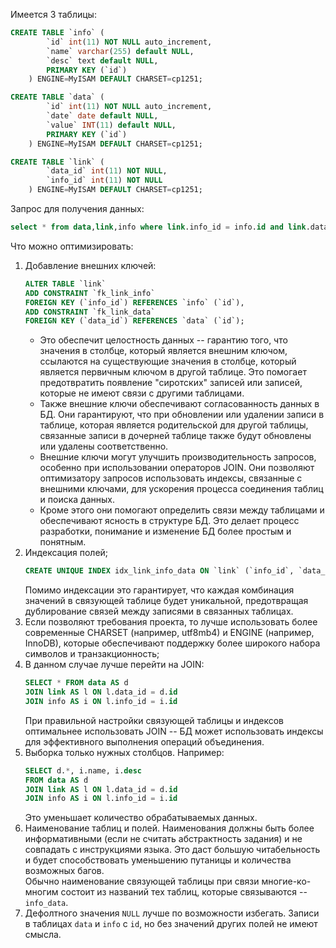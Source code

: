 Имеется 3 таблицы:
```sql
CREATE TABLE `info` (
        `id` int(11) NOT NULL auto_increment,
        `name` varchar(255) default NULL,
        `desc` text default NULL,
        PRIMARY KEY (`id`)
    ) ENGINE=MyISAM DEFAULT CHARSET=cp1251;

CREATE TABLE `data` (
        `id` int(11) NOT NULL auto_increment,
        `date` date default NULL,
        `value` INT(11) default NULL,
        PRIMARY KEY (`id`)
    ) ENGINE=MyISAM DEFAULT CHARSET=cp1251;

CREATE TABLE `link` (
        `data_id` int(11) NOT NULL,
        `info_id` int(11) NOT NULL
    ) ENGINE=MyISAM DEFAULT CHARSET=cp1251;
```

Запрос для получения данных:
```sql
select * from data,link,info where link.info_id = info.id and link.data_id = data.id
```

Что можно оптимизировать:
1. Добавление внешних ключей:
    ```sql
    ALTER TABLE `link`
    ADD CONSTRAINT `fk_link_info`
    FOREIGN KEY (`info_id`) REFERENCES `info` (`id`),
    ADD CONSTRAINT `fk_link_data`
    FOREIGN KEY (`data_id`) REFERENCES `data` (`id`);
    ```
    - Это обеспечит целостность данных -- гарантию того, что значения в столбце, который является внешним ключом, ссылаются на существующие значения в столбце, который является первичным ключом в другой таблице. Это помогает предотвратить появление "сиротских" записей или записей, которые не имеют связи с другими таблицами.  
    - Также внешние ключи обеспечивают согласованность данных в БД. Они гарантируют, что при обновлении или удалении записи в таблице, которая является родительской для другой таблицы, связанные записи в дочерней таблице также будут обновлены или удалены соответственно.  
    - Внешние ключи могут улучшить производительность запросов, особенно при использовании операторов JOIN. Они позволяют оптимизатору запросов использовать индексы, связанные с внешними ключами, для ускорения процесса соединения таблиц и поиска данных.  
    - Кроме этого они помогают определить связи между таблицами и обеспечивают ясность в структуре БД. Это делает процесс разработки, понимание и изменение БД более простым и понятным.
2. Индексация полей;
    ```sql
    CREATE UNIQUE INDEX idx_link_info_data ON `link` (`info_id`, `data_id`);
    ```
    Помимо индексации это гарантирует, что каждая комбинация значений в связующей таблице будет уникальной, предотвращая дублирование связей между записями в связанных таблицах.
3. Если позволяют требования проекта, то лучше использовать более современные CHARSET (например, utf8mb4) и ENGINE (например, InnoDB), которые обеспечивают поддержку более широкого набора символов и транзакционность;
4. В данном случае лучше перейти на JOIN:
    ```sql
    SELECT * FROM data AS d
    JOIN link AS l ON l.data_id = d.id
    JOIN info AS i ON l.info_id = i.id
    ```
    При правильной настройки связующей таблицы и индексов оптимальнее использовать JOIN -- БД может использовать индексы для эффективного выполнения операций объединения.
5. Выборка только нужных столбцов. Например:
    ```sql
    SELECT d.*, i.name, i.desc
    FROM data AS d
    JOIN link AS l ON l.data_id = d.id
    JOIN info AS i ON l.info_id = i.id
    ```
    Это уменьшает количество обрабатываемых данных.
6. Наименование таблиц и полей. Наименования должны быть более информативными (если не считать абстрактность задания) и не совпадать с инструкциями языка. Это даст большую читабельность и будет способствовать уменьшению путаницы и количества возможных багов.  
Обычно наименование связующей таблицы при связи многие-ко-многим состоит из названий тех таблиц, которые связываются -- `info_data`.
7. Дефолтного значения `NULL` лучше по возможности избегать. Записи в таблицах `data` и `info` с `id`, но без значений других полей не имеют смысла.